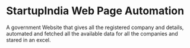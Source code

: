 # StartupIndia Web Page Automation

A government Website that gives all the registered company and details, automated and fetched all the available data for all the companies and stared in an excel.

